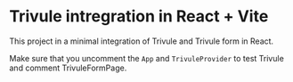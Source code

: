 # Trivule intregration in React + Vite

This project in a minimal integration of Trivule and Trivule form in React. 

Make sure that you uncomment the `App` and `TrivuleProvider` to test Trivule and comment TrivuleFormPage. 


